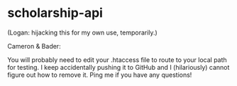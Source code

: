 # scholarship-api

(Logan: hijacking this for my own use, temporarily.)

Cameron & Bader:

You will probably need to edit your .htaccess file to route to your local path for testing. I keep accidentally pushing
it to GitHub and I (hilariously) cannot figure out how to remove it. Ping me if you have any questions!